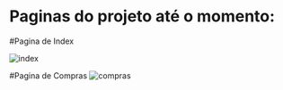 # Paginas do projeto até o momento:

#Pagina de Index

![index](https://user-images.githubusercontent.com/80777723/205452873-66730366-8206-4da4-9253-53026ebd01d0.JPG)

#Pagina de Compras
![compras](https://user-images.githubusercontent.com/80777723/205452903-f5f3159b-a259-46e3-88b0-19f37a538192.JPG)
